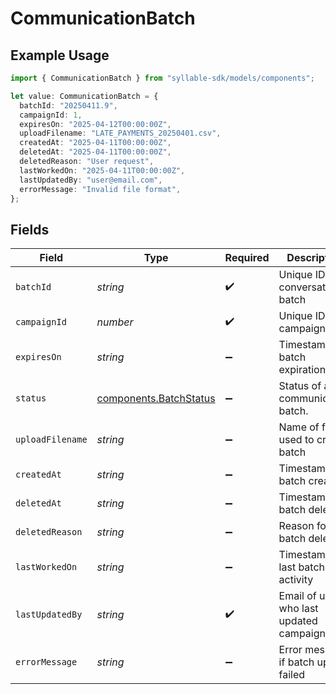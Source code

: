 # CommunicationBatch

## Example Usage

```typescript
import { CommunicationBatch } from "syllable-sdk/models/components";

let value: CommunicationBatch = {
  batchId: "20250411.9",
  campaignId: 1,
  expiresOn: "2025-04-12T00:00:00Z",
  uploadFilename: "LATE_PAYMENTS_20250401.csv",
  createdAt: "2025-04-11T00:00:00Z",
  deletedAt: "2025-04-11T00:00:00Z",
  deletedReason: "User request",
  lastWorkedOn: "2025-04-11T00:00:00Z",
  lastUpdatedBy: "user@email.com",
  errorMessage: "Invalid file format",
};
```

## Fields

| Field                                                            | Type                                                             | Required                                                         | Description                                                      | Example                                                          |
| ---------------------------------------------------------------- | ---------------------------------------------------------------- | ---------------------------------------------------------------- | ---------------------------------------------------------------- | ---------------------------------------------------------------- |
| `batchId`                                                        | *string*                                                         | :heavy_check_mark:                                               | Unique ID for conversation batch                                 | 20250411.9                                                       |
| `campaignId`                                                     | *number*                                                         | :heavy_check_mark:                                               | Unique ID for campaign                                           | 1                                                                |
| `expiresOn`                                                      | *string*                                                         | :heavy_minus_sign:                                               | Timestamp of batch expiration                                    | 2025-04-12T00:00:00Z                                             |
| `status`                                                         | [components.BatchStatus](../../models/components/batchstatus.md) | :heavy_minus_sign:                                               | Status of a communication batch.                                 |                                                                  |
| `uploadFilename`                                                 | *string*                                                         | :heavy_minus_sign:                                               | Name of file used to create batch                                | LATE_PAYMENTS_20250401.csv                                       |
| `createdAt`                                                      | *string*                                                         | :heavy_minus_sign:                                               | Timestamp of batch creation                                      | 2025-04-11T00:00:00Z                                             |
| `deletedAt`                                                      | *string*                                                         | :heavy_minus_sign:                                               | Timestamp of batch deletion                                      | 2025-04-11T00:00:00Z                                             |
| `deletedReason`                                                  | *string*                                                         | :heavy_minus_sign:                                               | Reason for batch deletion                                        | User request                                                     |
| `lastWorkedOn`                                                   | *string*                                                         | :heavy_minus_sign:                                               | Timestamp of last batch activity                                 | 2025-04-11T00:00:00Z                                             |
| `lastUpdatedBy`                                                  | *string*                                                         | :heavy_check_mark:                                               | Email of user who last updated campaign                          | user@email.com                                                   |
| `errorMessage`                                                   | *string*                                                         | :heavy_minus_sign:                                               | Error message if batch upload failed                             | Invalid file format                                              |